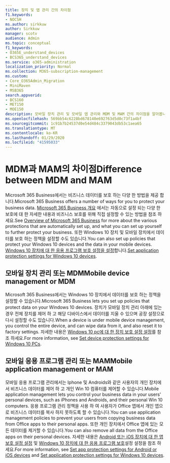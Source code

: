 ```yaml
---
title: 장치 및 앱 관리 간의 차이점
f1.keywords:
- NOCSH
ms.author: sirkkuw
author: Sirkkuw
manager: scotv
audience: Admin
ms.topic: conceptual
f1_keywords:
- O365E_understand_devices
- BCS365_understand_devices
ms.service: o365-administration
localization_priority: Normal
ms.collection: M365-subscription-management
ms.custom:
- Core_O365Admin_Migration
- MiniMaven
- MSB365
search.appverid:
- BCS160
- MET150
- MOE150
description: 모바일 장치 관리 및 모바일 앱 관리와 MDM 및 MAM 간의 차이점을 알아봅니다.
ms.openlocfilehash: 569bb54c6228bd678140e692763d5d0c73f1a4bf
ms.sourcegitcommit: 1c91b7b24537d0e54d484c3379043db53c1aea65
ms.translationtype: MT
ms.contentlocale: ko-KR
ms.lasthandoff: 01/29/2020
ms.locfileid: "41595033"
---
```

# <a name="difference-between-mdm-and-mam"></a><span data-ttu-id="c9de4-103">MDM과 MAM의 차이점</span><span class="sxs-lookup"><span data-stu-id="c9de4-103">Difference between MDM and MAM</span></span>

<span data-ttu-id="c9de4-104">Microsoft 365 Business에서는 비즈니스 데이터를 보호 하는 다양 한 방법을 제공 합니다.</span><span class="sxs-lookup"><span data-stu-id="c9de4-104">Microsoft 365 Business offers a number of ways for you to protect your business data.</span></span> <span data-ttu-id="c9de4-105">[Microsoft 365 Business 개요](../microsoft-365-business-overview.md) 에서는 자동으로 설정 되는 다양 한 보호에 대 한 자세한 내용과 비즈니스 보호를 위해 직접 설정할 수 있는 방법을 참조 하세요.</span><span class="sxs-lookup"><span data-stu-id="c9de4-105">See [Overview of Microsoft 365 Business](../microsoft-365-business-overview.md) for more about the various protections that are automatically set up, and what you can set up yourself to further protect your business.</span></span> <span data-ttu-id="c9de4-106">또한 Windows 10 장치 및 모바일 장치에서 데이터를 보호 하는 정책을 설정할 수도 있습니다.</span><span class="sxs-lookup"><span data-stu-id="c9de4-106">You can also set up policies that protect your Windows 10 devices and the data in your mobile devices.</span></span>
<span data-ttu-id="c9de4-107">[Windows 10 장치에 대 한 응용 프로그램 보호 설정을 설정](../protection-settings-for-windows-10-devices.md)합니다.</span><span class="sxs-lookup"><span data-stu-id="c9de4-107">[Set application protection settings for Windows 10 devices](../protection-settings-for-windows-10-devices.md).</span></span>

## <a name="mobile-device-management-or-mdm"></a><span data-ttu-id="c9de4-108">모바일 장치 관리 또는 MDM</span><span class="sxs-lookup"><span data-stu-id="c9de4-108">Mobile device management or MDM</span></span>

<span data-ttu-id="c9de4-109">Microsoft 365 Business에서는 Windows 10 장치에서 데이터를 보호 하는 정책을 설정할 수 있습니다.</span><span class="sxs-lookup"><span data-stu-id="c9de4-109">Microsoft 365 Business lets you set up policies that protect data on your Windows 10 devices.</span></span> <span data-ttu-id="c9de4-110">장치가 모바일 장치 관리 아래에 있는 경우 전체 장치를 제어 하 고 해당 디바이스에서 데이터를 지울 수 있으며 공장 설정으로 다시 설정할 수도 있습니다.</span><span class="sxs-lookup"><span data-stu-id="c9de4-110">When a device is under mobile device management, you control the entire device, and can wipe data from it, and also reset it to factory settings.</span></span> <span data-ttu-id="c9de4-111">자세한 내용은 [Windows 10 pc에 대 한 장치 보호 설정 설정](../protection-settings-for-windows-10-pcs.md)를 참조 하세요.</span><span class="sxs-lookup"><span data-stu-id="c9de4-111">For more information, see [Set device protection settings for Windows 10 PCs](../protection-settings-for-windows-10-pcs.md).</span></span>

## <a name="mobile-application-management-or-mam"></a><span data-ttu-id="c9de4-112">모바일 응용 프로그램 관리 또는 MAM</span><span class="sxs-lookup"><span data-stu-id="c9de4-112">Mobile application management or MAM</span></span>

<span data-ttu-id="c9de4-113">모바일 응용 프로그램 관리에서는 Iphone 및 Androids와 같은 사용자의 개인 장치에서 비즈니스 데이터를 제어 하 고 개인 Win 10 컴퓨터를 제어할 수 있습니다.</span><span class="sxs-lookup"><span data-stu-id="c9de4-113">Mobile application management lets you control your business data in your users' personal devices, such as iPhones and Androids, and their personal Win 10 computers.</span></span> <span data-ttu-id="c9de4-114">응용 프로그램 관리 정책을 사용 하 여 사용자가 Office 앱에서 개인 앱으로 비즈니스 데이터를 복사 하지 못하도록 할 수 있습니다.</span><span class="sxs-lookup"><span data-stu-id="c9de4-114">You can use application management policies to prevent your users from copying business data from Office apps to their personal apps.</span></span> <span data-ttu-id="c9de4-115">또한 개인 장치에서 Office 앱에 있는 모든 데이터를 제거할 수 있습니다.</span><span class="sxs-lookup"><span data-stu-id="c9de4-115">You can also remove all data from the Office apps on their personal devices.</span></span> <span data-ttu-id="c9de4-116">자세한 내용은 [Android 또는 iOS 장치에 대 한 앱 보호 설정 설정](../app-protection-settings-for-android-and-ios.md) 및 [Windows 10 장치에 대 한 응용 프로그램 보호](../protection-settings-for-windows-10-devices.md)설정 설정을 참조 하세요.</span><span class="sxs-lookup"><span data-stu-id="c9de4-116">For more information, see [Set app protection settings for Android or iOS devices](../app-protection-settings-for-android-and-ios.md) and [Set application protection settings for Windows 10 devices](../protection-settings-for-windows-10-devices.md).</span></span>
